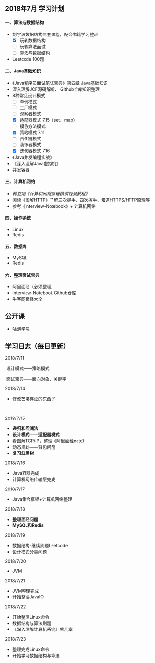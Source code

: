 ## 2018年7月 学习计划

#### 一、算法与数据结构

- 刘宇波数据结构三套课程，配合书籍学习整理
  - [x] 玩转数据结构
  - [ ] 玩转算法面试
  - [ ] 算法与数据结构
- Leetcode 100题



#### 二、Java基础知识

- 《Java程序员面试笔试宝典》第四章 Java基础知识
- 深入理解JCF源码解析、 Github仓库知识整理
- 8种常见设计模式
  - [ ] 单例模式
  - [ ] 工厂模式
  - [ ] 观察者模式
  - [x] 适配器模式 7.15（set、map）
  - [ ] 模仿方法模式
  - [x] 策略模式 7.11
  - [ ] 责任链模式
  - [ ] 装饰者模式
  - [x] 迭代器模式 7.16
- 《Java并发编程实战》
- 《深入理解Java虚拟机》
- 并发容器



#### 三、计算机网络

- *韩立刚《计算机网络原理精讲视频教程》*
- 阅读《图解HTTP》了解三次握手、四次挥手、知道HTTPS/HTTP原理等
- 参考《Interview-Notebook》+ 计算机网络



#### 四、操作系统

- Linux
- Redis



#### 五、数据库

- MySQL
- Redis



#### 六、整理面试宝典

- 阿里面经（必须整理）
- Interview-Notebook Github仓库
- 牛客网面经大全



## 公开课

- 咕泡学院





## 学习日志（每日更新）

2018/7/11

​	设计模式——策略模式

​	面试宝典——面向对象、关键字



2018/7/14

- 修改芒果存证的东西了

  ​	


2018/7/15

- **递归和回溯法**
- **设计模式——适配器模式**
- 看图解TCP/IP，整理《阿里面经note》
- 动态规划——背包问题
- **复习红黑树**



2018/7/16

- Java容器完成
- 计算机网络传输层完成



2018/7/17

- Java集合框架+计算机网络整理



2018/7/18

- **整理面经问题**
- **MySQL和Redis**



2018/7/19

- 数据结构-继续刷题Leetcode
- 设计模式分类问题



2018/7/20

- JVM



2018/7/21

- JVM整理完成
- 开始整理JavaIO



2018/7/22

- 开始整理Linux命令
- 数据结构与算法刷题
- 《深入理解计算机系统》后几章



2018/7/23

- 整理完成Linux命令
- 开始学习数据结构与算法